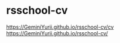# rsschool-cv
https://GeminiYurii.github.io/rsschool-cv/cv  
https://GeminiYurii.github.io/rsschool-cv/